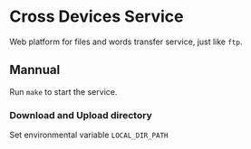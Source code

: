 # Cross Devices Service
Web platform for files and words transfer service, just like `ftp`.

## Mannual
Run `make` to start the service.  

### Download and Upload directory
Set environmental variable `LOCAL_DIR_PATH`
